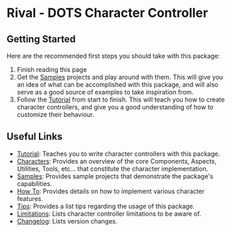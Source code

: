 
# Rival - DOTS Character Controller

## Getting Started

Here are the recommended first steps you should take with this package: 
1. Finish reading this page
1. Get the [Samples](./samples.md) projects and play around with them. This will give you an idea of what can be accomplished with this package, and will also serve as a good source of examples to take inspiration from.
1. Follow the [Tutorial](./tutorial.md) from start to finish. This will teach you how to create character controllers, and give you a good understanding of how to customize their behaviour.


## Useful Links

- [Tutorial](./tutorial.md): Teaches you to write character controllers with this package.
- [Characters](./characters.md): Provides an overview of the core Components, Aspects, Utilities, Tools, etc... that constitute the character implementation.
- [Samples](./samples.md): Provides sample projects that demonstrate the package's capabilities.
- [How To](./how-to.md): Provides details on how to implement various character features.
- [Tips](./tips.md): Provides a list tips regarding the usage of this package.
- [Limitations](./limitations.md): Lists character controller limitations to be aware of.
- [Changelog](./changelog.md): Lists version changes.
